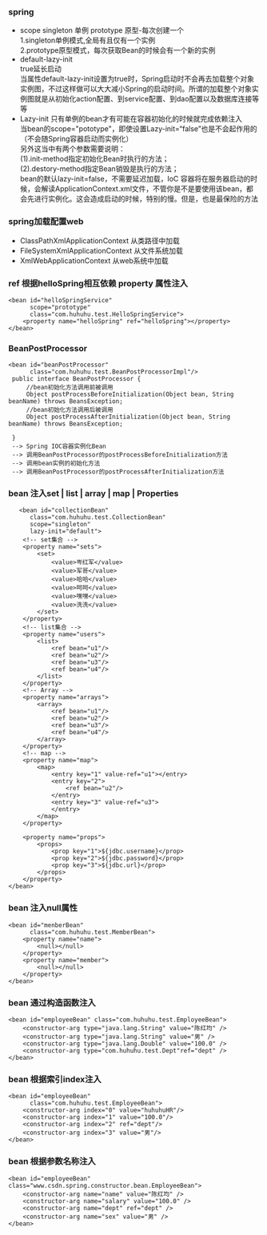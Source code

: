 ### spring
* scope singleton 单例 prototype 原型-每次创建一个</br>
        1.singleton单例模式,全局有且仅有一个实例</br>
        2.prototype原型模式，每次获取Bean的时候会有一个新的实例</br>
* default-lazy-init</br>
    true延长启动</br>
    当属性default-lazy-init设置为true时，Spring启动时不会再去加载整个对象实例图，不过这样做可以大大减小Spring的启动时间。所谓的加载整个对象实例图就是从初始化action配置、到service配置、到dao配置以及数据库连接等等
* Lazy-init 
    只有单例的bean才有可能在容器初始化的时候就完成依赖注入</br>
    当bean的scope="pototype"，即使设置Lazy-init=“false”也是不会起作用的（不会随Spring容器启动而实例化）</br>
    另外这当中有两个参数需要说明：</br>
    (1).init-method指定初始化Bean时执行的方法；</br>
    (2).destory-method指定Bean销毁是执行的方法；</br>
    bean的默认lazy-init=false，不需要延迟加载，IoC 容器将在服务器启动的时候，会解读ApplicationContext.xml文件，不管你是不是要使用该bean，都会先进行实例化。这会造成启动的时候，特别的慢。但是，也是最保险的方法

### spring加载配置web
* ClassPathXmlApplicationContext 从类路径中加载
* FileSystemXmlApplicationContext 从文件系统加载
* XmlWebApplicationContext 从web系统中加载

### ref 根据helloSpring相互依赖 property 属性注入
    <bean id="helloSpringService"
          scope="prototype"
          class="com.huhuhu.test.HelloSpringService">
        <property name="helloSpring" ref="helloSpring"></property>
    </bean>
    
### BeanPostProcessor
    <bean id="beanPostProcessor"
          class="com.huhuhu.test.BeanPostProcessorImpl"/>
     public interface BeanPostProcessor {
         //bean初始化方法调用前被调用
         Object postProcessBeforeInitialization(Object bean, String beanName) throws BeansException;
         //bean初始化方法调用后被调用
         Object postProcessAfterInitialization(Object bean, String beanName) throws BeansException;
     
     }
     --> Spring IOC容器实例化Bean
     --> 调用BeanPostProcessor的postProcessBeforeInitialization方法
     --> 调用bean实例的初始化方法
     --> 调用BeanPostProcessor的postProcessAfterInitialization方法
     
###  bean 注入set | list | array | map | Properties
       <bean id="collectionBean"
          class="com.huhuhu.test.CollectionBean"
          scope="singleton"
          lazy-init="default">
        <!-- set集合 -->
        <property name="sets">
            <set>
                <value>岑红军</value>
                <value>军哥</value>
                <value>哈哈</value>
                <value>呵呵</value>
                <value>嘿嘿</value>
                <value>洗洗</value>
            </set>
        </property>
        <!-- list集合 -->
        <property name="users">
            <list>
                <ref bean="u1"/>
                <ref bean="u2"/>
                <ref bean="u3"/>
                <ref bean="u4"/>
            </list>
        </property>
        <!-- Array -->
        <property name="arrays">
            <array>
                <ref bean="u1"/>
                <ref bean="u2"/>
                <ref bean="u3"/>
                <ref bean="u4"/>
            </array>
        </property>
        <!-- map -->
        <property name="map">
            <map>
                <entry key="1" value-ref="u1"></entry>
                <entry key="2">
                    <ref bean="u2"/>
                </entry>
                <entry key="3" value-ref="u3">
                </entry>
            </map>
        </property>

        <property name="props">
            <props>
                <prop key="1">${jdbc.username}</prop>
                <prop key="2">${jdbc.password}</prop>
                <prop key="3">${jdbc.url}</prop>
            </props>
        </property>
    </bean>
### bean 注入null属性
    <bean id="menberBean"
          class="com.huhuhu.test.MemberBean">
        <property name="name">
            <null></null>
        </property>
        <property name="member">
            <null></null>
        </property>
    </bean>
    
### bean 通过构造函数注入
    <bean id="employeeBean" class="com.huhuhu.test.EmployeeBean">
        <constructor-arg type="java.lang.String" value="陈红均" />
        <constructor-arg type="java.lang.String" value="男" />
        <constructor-arg type="java.lang.Double" value="100.0" />
        <constructor-arg type="com.huhuhu.test.Dept"ref="dept" />
    </bean>
    
### bean 根据索引index注入
    <bean id="employeeBean"
          class="com.huhuhu.test.EmployeeBean">
        <constructor-arg index="0" value="huhuhuHR"/>
        <constructor-arg index="1" value="100.0"/>
        <constructor-arg index="2" ref="dept"/>
        <constructor-arg index="3" value="男"/>
    </bean>
### bean 根据参数名称注入
    <bean id="employeeBean" class="www.csdn.spring.constructor.bean.EmployeeBean">
        <constructor-arg name="name" value="陈红均" />
        <constructor-arg name="salary" value="100.0" />
        <constructor-arg name="dept" ref="dept" />
        <constructor-arg name="sex" value="男" />
    </bean>
